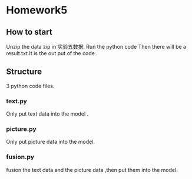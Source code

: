 # Homework5
## How to start
Unzip the data zip in 实验五数据.
Run the python code 
Then there will be a result.txt.It is the out put of the code .
## Structure
3 python code files.
### text.py 
Only put text data into the model .
### picture.py
Only put picture data into the model.
### fusion.py
fusion the text data and the picture data ,then put them into the model.

